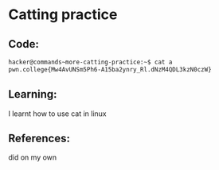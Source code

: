# Catting practice
## Code:
```bash
hacker@commands~more-catting-practice:~$ cat a
pwn.college{Mw4AvUNSm5Ph6-A15ba2ynry_Rl.dNzM4QDL3kzN0czW}
```
## Learning:
 I learnt how to use cat in linux
## References:
 did on my own
